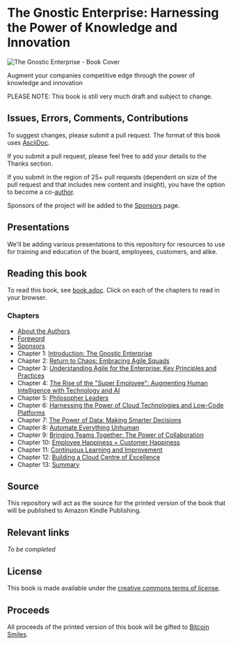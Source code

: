 # The Gnostic Enterprise: Harnessing the Power of Knowledge and Innovation

![The Gnostic Enterprise - Book Cover](https://user-images.githubusercontent.com/5950171/215666866-cd0e8f9d-a7f4-4d73-a814-9019237c261e.png)

Augment your companies competitive edge through the power of knowledge and innovation

PLEASE NOTE: This book is still very much draft and subject to change.

## Issues, Errors, Comments, Contributions

To suggest changes, please submit a pull request. The format of this book uses [AsciiDoc](https://docs.asciidoctor.org/asciidoc/latest/).

If you submit a pull request, please feel free to add your details to the Thanks section.

If you submit in the region of 25+ pull requests (dependent on size of the pull request and that includes new content and insight), you have the option to become a co-[author](https://github.com/BenGWeeks/TheGnosticEnterprise/blob/main/AboutTheAuthors.adoc).

Sponsors of the project will be added to the [Sponsors](https://github.com/BenGWeeks/TheGnosticEnterprise/blob/main/Sponsors.adoc) page.

## Presentations

We'll be adding various presentations to this repository for resources to use for training and education of the board, employees, customers, and alike.

## Reading this book

To read this book, see [book.adoc](https://github.com/BenGWeeks/TheGnosticEnterprise/blob/main/book.adoc). Click on each of the chapters to read in your browser.

### Chapters

+ [About the Authors](https://github.com/BenGWeeks/TheGnosticEnterprise/blob/main/AboutTheAuthors.adoc)
+ [Foreword](https://github.com/BenGWeeks/TheGnosticEnterprise/blob/main/Foreword.adoc)
+ [Sponsors](https://github.com/BenGWeeks/TheGnosticEnterprise/blob/main/Sponsors.adoc)
+ Chapter 1: [Introduction: The Gnostic Enterprise](https://github.com/BenGWeeks/TheGnosticEnterprise/blob/main/chapters/01-introduction.adoc)
+ Chapter 2: [Return to Chaos: Embracing Agile Squads](https://github.com/BenGWeeks/TheGnosticEnterprise/blob/main/chapters/02-return-to-chaos.adoc)
+ Chapter 3: [Understanding Agile for the Enterprise: Key Principles and Practices](https://github.com/BenGWeeks/TheGnosticEnterprise/blob/main/chapters/03-agile-for-the-enterprise.adoc)
+ Chapter 4: [The Rise of the "Super Employee": Augmenting Human Intelligence with Technology and AI](https://github.com/BenGWeeks/TheGnosticEnterprise/blob/main/chapters/04-the-super-employee.adoc)
+ Chapter 5: [Philosopher Leaders](https://github.com/BenGWeeks/TheGnosticEnterprise/blob/main/chapters/05-philosopher-leaders.adoc)
+ Chapter 6: [Harnessing the Power of Cloud Technologies and Low-Code Platforms](https://github.com/BenGWeeks/TheGnosticEnterprise/blob/main/chapters/06-harness-the-cloud.adoc)
+ Chapter 7: [The Power of Data: Making Smarter Decisions](https://github.com/BenGWeeks/TheGnosticEnterprise/blob/main/chapters/07-the-power-of-data.adoc)
+ Chapter 8: [Automate Everything Unhuman](https://github.com/BenGWeeks/TheGnosticEnterprise/blob/main/chapters/08-automate-everything-unhuman.adoc)
+ Chapter 9: [Bringing Teams Together: The Power of Collaboration](https://github.com/BenGWeeks/TheGnosticEnterprise/blob/main/chapters/09-bringing-teams-together.adoc)
+ Chapter 10: [Employee Happiness = Customer Happiness](https://github.com/BenGWeeks/TheGnosticEnterprise/blob/main/chapters/10-employee-and-customer-happiness.adoc)
+ Chapter 11: [Continuous Learning and Improvement](https://github.com/BenGWeeks/TheGnosticEnterprise/blob/main/chapters/11-continuous-learning-and-improvement.adoc)
+ Chapter 12: [Building a Cloud Centre of Excellence](https://github.com/BenGWeeks/TheGnosticEnterprise/blob/main/chapters/12-the-cloud-centre-of-excellence.adoc)
+ Chapter 13: [Summary](https://github.com/BenGWeeks/TheGnosticEnterprise/blob/main/chapters/13-summary.adoc)

## Source

This repository will act as the source for the printed version of the book that will be published to Amazon Kindle Publishing.

## Relevant links

_To be completed_

## License

This book is made available under the [creative commons terms of license](https://github.com/BenGWeeks/TheGnosticEnterprise/blob/main/LICENSE).

## Proceeds

All proceeds of the printed version of this book will be gifted to [Bitcoin Smiles](https://bitcoinsmiles.org/).
